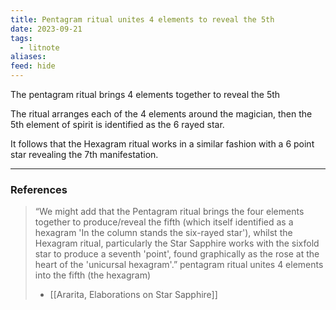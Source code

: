 ```yaml
---
title: Pentagram ritual unites 4 elements to reveal the 5th
date: 2023-09-21
tags:
  - litnote
aliases: 
feed: hide
---
```


The pentagram ritual brings 4 elements together to reveal the 5th

The ritual arranges each of the 4 elements around the magician, then the 5th element of spirit is identified as the 6 rayed star.

It follows that the Hexagram ritual works in a similar fashion with a 6 point star revealing the 7th manifestation.

___
### References

> “We might add that the Pentagram ritual brings the four elements together to produce/reveal the fifth (which itself identified as a hexagram 'In the column stands the six-rayed star'), whilst the Hexagram ritual, particularly the Star Sapphire works with the sixfold star to produce a seventh 'point', found graphically as the rose at the heart of the 'unicursal hexagram'.” pentagram ritual unites 4 elements into the fifth (the hexagram)  
> - [[Ararita, Elaborations on Star Sapphire]]